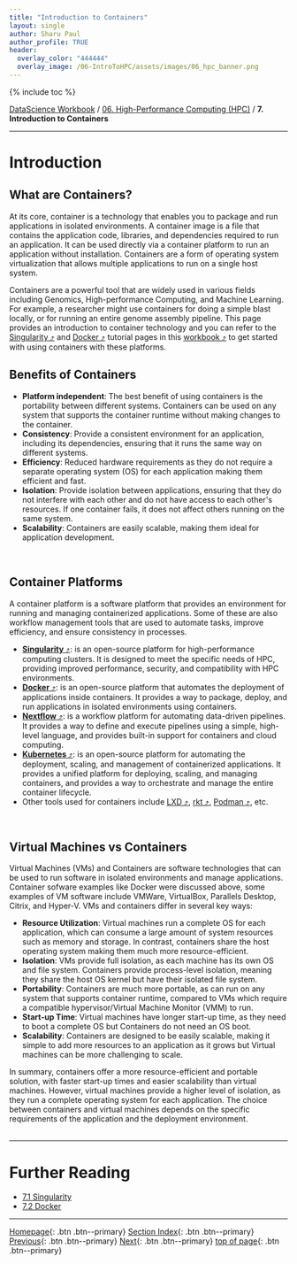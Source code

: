 ```yaml
---
title: "Introduction to Containers"
layout: single
author: Sharu Paul
author_profile: TRUE
header:
  overlay_color: "444444"
  overlay_image: /06-IntroToHPC/assets/images/06_hpc_banner.png
---
```


{% include toc %}

[DataScience Workbook](https://datascience.101workbook.org/) / [06. High-Performance Computing (HPC)](../00-IntroToHPC-LandingPage.md) / **7. Introduction to Containers**

---

# Introduction

## What are Containers?
At its core, container is a technology that enables you to package and run applications in isolated environments. A container image is a file that contains the application code, libraries, and dependencies required to run an application. It can be used directly via a container platform to run an application without installation. Containers are a form of operating system virtualization that allows multiple applications to run on a single host system. 

Containers are a powerful tool that are widely used in various fields including Genomics, High-performance Computing, and Machine Learning. For example, a researcher might use containers for doing a simple blast locally, or for running an entire genome assembly pipeline. This page provides an introduction to container technology and you can refer to the <a href="https://datascience.101workbook.org/06-IntroToHPC/07-CONTAINERS/01-SINGULARITY/01-singularity-basics" target="_blank">Singularity ⤴</a> and <a href="https://datascience.101workbook.org/06-IntroToHPC/07-CONTAINERS/02-DOCKER/01-docker-basics" target="_blank">Docker ⤴</a> tutorial pages in this <a href="https://datascience.101workbook.org" target="_blank">workbook  ⤴</a> to get started with using containers with these platforms.
<br>


## Benefits of Containers
* <b>Platform independent</b>: The best benefit of using containers is the portability between different systems. Containers can be used on any system that supports the container runtime without making changes to the container.
* <b>Consistency</b>: Provide a consistent environment for an application, including its dependencies, ensuring that it runs the same way on different systems.
* <b>Efficiency</b>: Reduced hardware requirements as they do not require a separate operating system (OS) for each application making them efficient and fast.
* <b>Isolation</b>: Provide isolation between applications, ensuring that they do not interfere with each other and do not have access to each other's resources. If one container fails, it does not affect others running on the same system.
* <b>Scalability</b>: Containers are easily scalable, making them ideal for application development.
<br>


## Container Platforms
A container platform is a software platform that provides an environment for running and managing containerized applications. Some of these are also workflow management tools that are used to automate tasks, improve efficiency, and ensure consistency in processes.

* <a href="https://datascience.101workbook.org/06-IntroToHPC/07-CONTAINERS/01-SINGULARITY/01-singularity-basics" target="_blank"><b>Singularity</b> ⤴</a>: is an open-source platform for high-performance computing clusters. It is designed to meet the specific needs of HPC, providing improved performance, security, and compatibility with HPC environments.
* <a href="https://datascience.101workbook.org/06-IntroToHPC/07-CONTAINERS/02-DOCKER/01-docker-basics" target="_blank"><b>Docker</b> ⤴</a>: is an open-source platform that automates the deployment of applications inside containers. It provides a way to package, deploy, and run applications in isolated environments using containers.
*  <a href="https://bioinformaticsworkbook.org/dataAnalysis/nextflow/01_introductionToNextFlow.html#gsc.tab=0" target="_blank"><b>Nextflow</b> ⤴</a>: is a workflow platform for automating data-driven pipelines. It provides a way to define and execute pipelines using a simple, high-level language, and provides built-in support for containers and cloud computing.
* <a href="https://kubernetes.io/" target="_blank"><b>Kubernetes</b> ⤴</a>: is an open-source platform for automating the deployment, scaling, and management of containerized applications. It provides a unified platform for deploying, scaling, and managing containers, and provides a way to orchestrate and manage the entire container lifecycle.
* Other tools used for containers include <a href="https://linuxcontainers.org/lxd/" target="_blank">LXD ⤴</a>, <a href="https://github.com/rkt/rkt" target="_blank">rkt ⤴</a>, <a href="https://podman.io/" target="_blank">Podman ⤴</a>, etc.
<br>


## Virtual Machines vs Containers
Virtual Machines (VMs) and Containers are software technologies that can be used to run software in isolated environments and manage applications. Container sofware examples like Docker were discussed above, some examples of VM software include VMWare, VirtualBox, Parallels Desktop, Citrix, and Hyper-V. VMs and containers differ in several key ways:

* <b>Resource Utilization</b>: Virtual machines run a complete OS for each application, which can consume a large amount of system resources such as memory and storage. In contrast, containers share the host operating system making them much more resource-efficient.
* <b>Isolation</b>: VMs provide full isolation, as each machine has its own OS and file system. Containers provide process-level isolation, meaning they share the host OS kernel but have their isolated file system.
* <b>Portability</b>: Containers are much more portable, as can run on any system that supports container runtime, compared to VMs which require a compatible hypervisor/Virtual Machine Monitor (VMM) to run.
* <b>Start-up Time</b>: Virtual machines have longer start-up time, as they need to boot a complete OS but Containers do not need an OS boot.
* <b>Scalability</b>: Containers are designed to be easily scalable, making it simple to add more resources to an application as it grows but Virtual machines can be more challenging to scale.

In summary, containers offer a more resource-efficient and portable solution, with faster start-up times and easier scalability than virtual machines. However, virtual machines provide a higher level of isolation, as they run a complete operating system for each application. The choice between containers and virtual machines depends on the specific requirements of the application and the deployment environment.
<br>
<br>

___
# Further Reading
* [7.1 Singularity](01-SINGULARITY/01-singularity-basics)
* [7.2 Docker](02-DOCKER/01-docker-basics)


___

[Homepage](../../index.md){: .btn  .btn--primary}
[Section Index](../00-IntroToHPC-LandingPage){: .btn  .btn--primary}
[Previous](../06-PARALLEL/01-introduction-to-gnu-parallel){: .btn  .btn--primary}
[Next](01-SINGULARITY/01-singularity-basics){: .btn  .btn--primary}
[top of page](#introduction){: .btn  .btn--primary}
